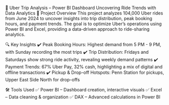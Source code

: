 🚗 Uber Trip Analysis – Power BI Dashboard
Uncovering Ride Trends with Data Analytics
📌 Project Overview
This project analyzes 104,000 Uber rides from June 2024 to uncover insights into trip distribution, peak booking hours, and payment trends. The goal is to optimize Uber’s operations using Power BI and Excel, providing a data-driven approach to ride-sharing analytics.

🔍 Key Insights
✔️ Peak Booking Hours: Highest demand from 5 PM - 9 PM, with Sunday recording the most trips
✔️ Trip Distribution: Fridays and Saturdays show strong ride activity, revealing weekly demand patterns
✔️ Payment Trends: 67% Uber Pay, 32% cash, highlighting a mix of digital and offline transactions
✔️ Pickup & Drop-off Hotspots: Penn Station for pickups, Upper East Side North for drop-offs

🛠️ Tools Used
✅ Power BI – Dashboard creation, interactive visuals
✅ Excel – Data cleaning & organization
✅ DAX – Advanced calculations in Power BI

